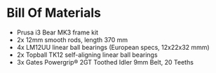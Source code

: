 Bill Of Materials
=================

* Prusa i3 Bear MK3 frame kit
* 2x 12mm smooth rods, length 370 mm
* 4x LM12UU linear ball bearings (European specs, 12x22x32 mmm)
* 2x Topball TK12 self-aligning linear ball bearings
* 3x Gates Powergrip® 2GT Toothed Idler 9mm Belt, 20 Teeths
